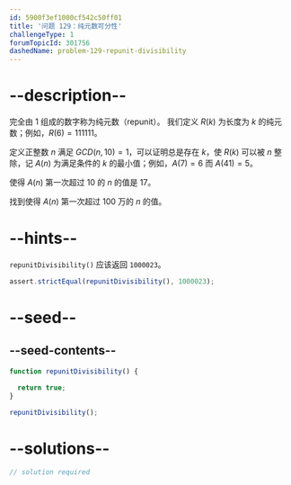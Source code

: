 ```yaml
---
id: 5900f3ef1000cf542c50ff01
title: '问题 129：纯元数可分性'
challengeType: 1
forumTopicId: 301756
dashedName: problem-129-repunit-divisibility
---
```


# --description--

完全由 1 组成的数字称为纯元数（repunit）。 我们定义 $R(k)$ 为长度为 $k$ 的纯元数；例如，$R(6) = 111111$。

定义正整数 $n$ 满足 $GCD(n, 10) = 1$，可以证明总是存在 $k$，使 $R(k)$ 可以被 $n$ 整除，记 $A(n)$ 为满足条件的 $k$ 的最小值；例如，$A(7) = 6$ 而 $A(41) = 5$。

使得 $A(n)$ 第一次超过 10 的 $n$ 的值是 17。

找到使得 $A(n)$ 第一次超过 100 万的 $n$ 的值。

# --hints--

`repunitDivisibility()` 应该返回 `1000023`。

```js
assert.strictEqual(repunitDivisibility(), 1000023);
```

# --seed--

## --seed-contents--

```js
function repunitDivisibility() {

  return true;
}

repunitDivisibility();
```

# --solutions--

```js
// solution required
```
